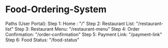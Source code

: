 # Food-Ordering-System

Paths (User Portal): 
  Step 1: Home : "/"
  Step 2: Restaurant List: "/restaurant-list"
  Step 3: Restaurant Menu: "/restaurant-menu"
  Step 4: Order Confirmation: "/order-confirmation"
  Step 5: Payment Link: "/payment-link"
  Step 6: Food Status: "/food-status"
